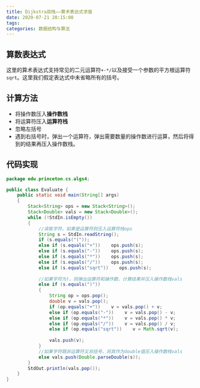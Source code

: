 ```yaml
---
title: Dijkstra双栈——算术表达式求值
date: 2020-07-21 20:15:08
tags:
categories: 数据结构与算法
---
```


## 算数表达式

这里的算术表达式支持常见的二元运算符`+-*/`以及接受一个参数的平方根运算符`sqrt`。这里我们假定表达式中未省略所有的括号。

## 计算方法

* 将操作数压入**操作数栈**
* 将运算符压入**运算符栈**
* 忽略左括号
* 遇到右括号时，弹出一个运算符，弹出需要数量的操作数进行运算，然后将得到的结果再压入操作数栈。

## 代码实现

```java
package edu.princeton.cs.algs4;

public class Evaluate {
	public static void main(String[] args)
	{
		Stack<String> ops = new Stack<String>();
		Stack<Double> vals = new Stack<Double>();
		while (!StdIn.isEmpty())
		{
			//读取字符，如果是运算符则压入运算符栈ops
			String s = StdIn.readString();
			if (s.equals("("));
			else if (s.equals("+"))    ops.push(s);
			else if (s.equals("-"))    ops.push(s);
			else if (s.equals("*"))    ops.push(s);
			else if (s.equals("/"))    ops.push(s);
			else if (s.equals("sqrt"))    ops.push(s);
			
			//如果字符为)，则弹出运算符和操作数，计算结果并压入操作数栈vals
			else if (s.equals(")"))
			{
				String op = ops.pop();
				double v = vals.pop();
				if (op.equals("+"))    v = vals.pop() + v;
				else if (op.equals("-"))    v = vals.pop() - v;
				else if (op.equals("*"))    v = vals.pop() * v;
				else if (op.equals("/"))    v = vals.pop() / v;
				else if (op.equals("sqrt"))    v = Math.sqrt(v);
				
				vals.push(v);
			}
			//如果字符既非运算符又非括号，将其作为double值压入操作数栈vals
			else vals.push(Double.parseDouble(s));
		}
		StdOut.println(vals.pop());
	}
}
```


